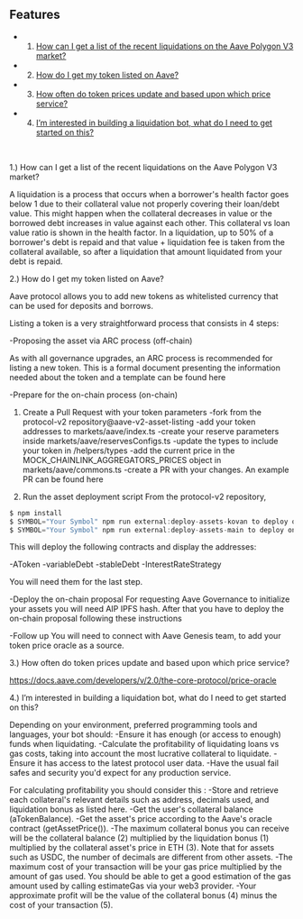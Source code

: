 
## Features

- 1. [How can I get a list of the recent liquidations on the Aave Polygon V3 market?](#1)
- 2. [How do I get my token listed on Aave?](#2)
- 3. [How often do token prices update and based upon which price service?](#user-data)
- 4. [I’m interested in building a liquidation bot, what do I need to get started on this?](#user-data)
    
<br />

1.) How can I get a list of the recent liquidations on the Aave Polygon V3 market?

A liquidation is a process that occurs when a borrower's health factor goes below 1 due to their collateral value not properly covering their loan/debt value. This might happen when the collateral decreases in value or the borrowed debt increases in value against each other. This collateral vs loan value ratio is shown in the health factor.
In a liquidation, up to 50% of a borrower's debt is repaid and that value + liquidation fee is taken from the collateral available, so after a liquidation that amount liquidated from your debt is repaid.


2.) How do I get my token listed on Aave?

Aave protocol allows you to add new tokens as whitelisted currency that can be used for deposits and borrows. 

Listing a token is a very straightforward process that consists in 4 steps:

-Proposing the asset via ARC process (off-chain)

As with all governance upgrades, an ARC process is recommended for listing a new token. This is a formal document presenting the information needed about the token and a template can be found here

-Prepare for the on-chain process (on-chain)

1. Create a Pull Request with your token parameters
-fork from the protocol-v2 repository@aave-v2-asset-listing
-add your token addresses to markets/aave/index.ts 
-create your reserve parameters inside markets/aave/reservesConfigs.ts 
-update the types to include your token in /helpers/types 
-add the current price in the MOCK_CHAINLINK_AGGREGATORS_PRICES object in markets/aave/commons.ts 
-create a PR with your changes. An example PR can be found here

2. Run the asset deployment script
From the protocol-v2 repository, 
```ts
$ npm install
$ SYMBOL="Your Symbol" npm run external:deploy-assets-kovan to deploy on kovan
$ SYMBOL="Your Symbol" npm run external:deploy-assets-main to deploy on mainnet
```

This will deploy the following contracts and display the addresses:

-AToken
-variableDebt 
-stableDebt 
-InterestRateStrategy

You will need them for the last step.

-Deploy the on-chain proposal
For requesting Aave Governance to initialize your assets you will need AIP IPFS hash. After that you have to deploy the on-chain proposal following these instructions 

-Follow up
You will need to connect with Aave Genesis team, to add your token price oracle as a source.


3.) How often do token prices update and based upon which price service?

https://docs.aave.com/developers/v/2.0/the-core-protocol/price-oracle

4.) I’m interested in building a liquidation bot, what do I need to get started on this?

Depending on your environment, preferred programming tools and languages, your bot should:
-Ensure it has enough (or access to enough) funds when liquidating.
-Calculate the profitability of liquidating loans vs gas costs, taking into account the most lucrative collateral to liquidate.
-Ensure it has access to the latest protocol user data.
-Have the usual fail safes and security you'd expect for any production service.

For calculating profitability you should consider this :
-Store and retrieve each collateral's relevant details such as address, decimals used, and liquidation bonus as listed here. 
-Get the user's collateral balance (aTokenBalance).
-Get the asset's price according to the Aave's oracle contract (getAssetPrice()).
-The maximum collateral bonus you can receive will be the collateral balance (2) multiplied by the liquidation bonus (1) multiplied by the collateral asset's price in ETH (3). Note that for assets such as USDC, the number of decimals are different from other assets.
-The maximum cost of your transaction will be your gas price multiplied by the amount of gas used. You should be able to get a good estimation of the gas amount used by calling estimateGas via your web3 provider.
-Your approximate profit will be the value of the collateral bonus (4) minus the cost of your transaction (5).